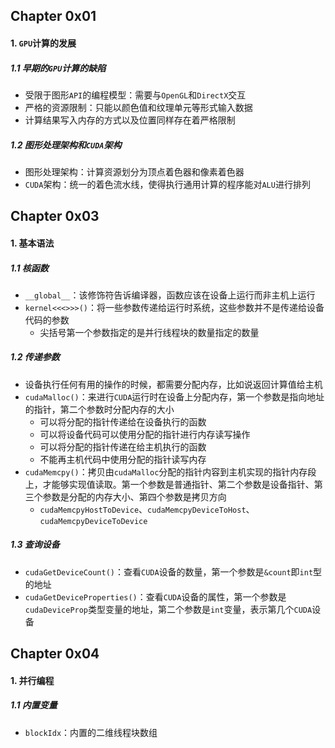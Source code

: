 ## Chapter 0x01

#### 1. `GPU`计算的发展

##### 1.1 早期的`GPU`计算的缺陷

- 受限于图形`API`的编程模型：需要与`OpenGL`和`DirectX`交互
- 严格的资源限制：只能以颜色值和纹理单元等形式输入数据
- 计算结果写入内存的方式以及位置同样存在着严格限制

##### 1.2 图形处理架构和`CUDA`架构

- 图形处理架构：计算资源划分为顶点着色器和像素着色器
- `CUDA`架构：统一的着色流水线，使得执行通用计算的程序能对`ALU`进行排列

## Chapter 0x03

#### 1. 基本语法

##### 1.1 核函数

- `__global__`：该修饰符告诉编译器，函数应该在设备上运行而非主机上运行
- `kernel<<<>>>()`：将一些参数传递给运行时系统，这些参数并不是传递给设备代码的参数
  - 尖括号第一个参数指定的是并行线程块的数量指定的数量

##### 1.2 传递参数

- 设备执行任何有用的操作的时候，都需要分配内存，比如说返回计算值给主机
- `cudaMalloc()`：来进行`CUDA`运行时在设备上分配内存，第一个参数是指向地址的指针，第二个参数时分配内存的大小
  - 可以将分配的指针传递给在设备执行的函数
  - 可以将设备代码可以使用分配的指针进行内存读写操作
  - 可以将分配的指针传递在给主机执行的函数
  - 不能再主机代码中使用分配的指针读写内存
- `cudaMemcpy()`：拷贝由`cudaMalloc`分配的指针内容到主机实现的指针内存段上，才能够实现值读取。第一个参数是普通指针、第二个参数是设备指针、第三个参数是分配的内存大小、第四个参数是拷贝方向
  - `cudaMemcpyHostToDevice`、`cudaMemcpyDeviceToHost`、`cudaMemcpyDeviceToDevice`

##### 1.3 查询设备

- `cudaGetDeviceCount()`：查看`CUDA`设备的数量，第一个参数是`&count`即`int`型的地址
- `cudaGetDeviceProperties()`：查看`CUDA`设备的属性，第一个参数是`cudaDeviceProp`类型变量的地址，第二个参数是`int`变量，表示第几个`CUDA`设备

## Chapter 0x04

#### 1. 并行编程

##### 1.1 内置变量

- `blockIdx`：内置的二维线程块数组

